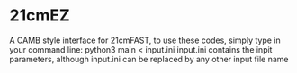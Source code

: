 # 21cmEZ
A CAMB style interface for 21cmFAST, to use these codes, simply type in your command line:
python3 main < input.ini
input.ini contains the inpit parameters, although input.ini can be replaced by any other input file name
